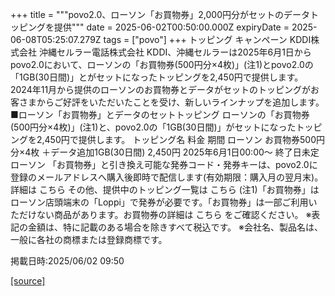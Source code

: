 +++
title = """povo2.0、ローソン「お買物券」2,000円分がセットのデータトッピングを提供"""
date = 2025-06-02T00:50:00.000Z
expiryDate = 2025-06-08T05:25:07.279Z
tags = ["povo"]
+++
トッピング キャンペーン KDDI株式会社 沖縄セルラー電話株式会社 KDDI、沖縄セルラーは2025年6月1日からpovo2.0において、ローソンの「お買物券(500円分×4枚)」(注1)とpovo2.0の「1GB(30日間)」とがセットになったトッピングを2,450円で提供します。 2024年11月から提供のローソンのお買物券とデータがセットのトッピングがお客さまからご好評をいただいたことを受け、新しいラインナップを追加します。 ■ローソン「お買物券」とデータのセットトッピング ローソンの「お買物券(500円分×4枚)」(注1)と、povo2.0の「1GB(30日間)」がセットになったトッピングを2,450円で提供します。 トッピング名 料金 期間 ローソン お買物券500円分×4枚 ＋データ追加1GB(30日間) 2,450円 2025年6月1日00:00〜 終了日未定 ローソン 「お買物券」と引き換え可能な発券コード・発券キーは、povo2.0に登録のメールアドレスへ購入後即時で配信します(有効期限：購入月の翌月末)。 詳細は こちら その他、提供中のトッピング一覧は こちら (注1)「お買物券」はローソン店頭端末の「Loppi」で発券が必要です。「お買物券」は一部ご利用いただけない商品があります。お買物券の詳細は こちら をご確認ください。 ※表記の金額は、特に記載のある場合を除きすべて税込です。 ※会社名、製品名は、一般に各社の商標または登録商標です。

掲載日時:2025/06/02 09:50

[[source]](https://povo.jp/news/newsrelease/20250601_01/)
